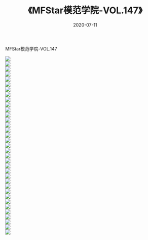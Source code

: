﻿---
layout: post
title:  《MFStar模范学院-VOL.147》
date:   2020-07-11
img: http://img.660000.xyz/Sharelink/网络美图/2020/MFStar模范学院-VOL.147/000.jpg
categories: [美女, 清纯, 唯美]
---

MFStar模范学院-VOL.147

  ![](http://img.660000.xyz/Sharelink/网络美图/2020/MFStar模范学院-VOL.147/001.jpg) <br> ![](http://img.660000.xyz/Sharelink/网络美图/2020/MFStar模范学院-VOL.147/002.jpg) <br> ![](http://img.660000.xyz/Sharelink/网络美图/2020/MFStar模范学院-VOL.147/003.jpg) <br> ![](http://img.660000.xyz/Sharelink/网络美图/2020/MFStar模范学院-VOL.147/004.jpg) <br> ![](http://img.660000.xyz/Sharelink/网络美图/2020/MFStar模范学院-VOL.147/005.jpg) <br> ![](http://img.660000.xyz/Sharelink/网络美图/2020/MFStar模范学院-VOL.147/006.jpg) <br> ![](http://img.660000.xyz/Sharelink/网络美图/2020/MFStar模范学院-VOL.147/007.jpg) <br> ![](http://img.660000.xyz/Sharelink/网络美图/2020/MFStar模范学院-VOL.147/008.jpg) <br> ![](http://img.660000.xyz/Sharelink/网络美图/2020/MFStar模范学院-VOL.147/009.jpg) <br> ![](http://img.660000.xyz/Sharelink/网络美图/2020/MFStar模范学院-VOL.147/010.jpg) <br> ![](http://img.660000.xyz/Sharelink/网络美图/2020/MFStar模范学院-VOL.147/011.jpg) <br> ![](http://img.660000.xyz/Sharelink/网络美图/2020/MFStar模范学院-VOL.147/012.jpg) <br> ![](http://img.660000.xyz/Sharelink/网络美图/2020/MFStar模范学院-VOL.147/013.jpg) <br> ![](http://img.660000.xyz/Sharelink/网络美图/2020/MFStar模范学院-VOL.147/014.jpg) <br> ![](http://img.660000.xyz/Sharelink/网络美图/2020/MFStar模范学院-VOL.147/015.jpg) <br> ![](http://img.660000.xyz/Sharelink/网络美图/2020/MFStar模范学院-VOL.147/016.jpg) <br> ![](http://img.660000.xyz/Sharelink/网络美图/2020/MFStar模范学院-VOL.147/017.jpg) <br> ![](http://img.660000.xyz/Sharelink/网络美图/2020/MFStar模范学院-VOL.147/018.jpg) <br> ![](http://img.660000.xyz/Sharelink/网络美图/2020/MFStar模范学院-VOL.147/019.jpg) <br> ![](http://img.660000.xyz/Sharelink/网络美图/2020/MFStar模范学院-VOL.147/020.jpg) <br> ![](http://img.660000.xyz/Sharelink/网络美图/2020/MFStar模范学院-VOL.147/021.jpg) <br> ![](http://img.660000.xyz/Sharelink/网络美图/2020/MFStar模范学院-VOL.147/022.jpg) <br> ![](http://img.660000.xyz/Sharelink/网络美图/2020/MFStar模范学院-VOL.147/023.jpg) <br> ![](http://img.660000.xyz/Sharelink/网络美图/2020/MFStar模范学院-VOL.147/024.jpg) <br> ![](http://img.660000.xyz/Sharelink/网络美图/2020/MFStar模范学院-VOL.147/025.jpg) <br> ![](http://img.660000.xyz/Sharelink/网络美图/2020/MFStar模范学院-VOL.147/026.jpg) <br> ![](http://img.660000.xyz/Sharelink/网络美图/2020/MFStar模范学院-VOL.147/027.jpg) <br> ![](http://img.660000.xyz/Sharelink/网络美图/2020/MFStar模范学院-VOL.147/028.jpg) <br> ![](http://img.660000.xyz/Sharelink/网络美图/2020/MFStar模范学院-VOL.147/029.jpg) <br> ![](http://img.660000.xyz/Sharelink/网络美图/2020/MFStar模范学院-VOL.147/030.jpg) <br> ![](http://img.660000.xyz/Sharelink/网络美图/2020/MFStar模范学院-VOL.147/031.jpg) <br> ![](http://img.660000.xyz/Sharelink/网络美图/2020/MFStar模范学院-VOL.147/032.jpg) <br> ![](http://img.660000.xyz/Sharelink/网络美图/2020/MFStar模范学院-VOL.147/033.jpg) <br> ![](http://img.660000.xyz/Sharelink/网络美图/2020/MFStar模范学院-VOL.147/034.jpg) <br> ![](http://img.660000.xyz/Sharelink/网络美图/2020/MFStar模范学院-VOL.147/035.jpg) <br>